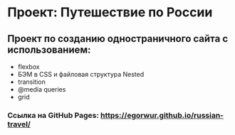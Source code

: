 # Проект: Путешествие по России

## Проект по созданию одностраничного сайта с использованием:
- flexbox
- БЭМ в CSS и файловая структура Nested
- transition
- @media queries
- grid

### Ссылка на GitHub Pages: https://egorwur.github.io/russian-travel/
